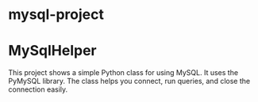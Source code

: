 # mysql-project
# MySqlHelper

This project shows a simple Python class for using MySQL. It uses the PyMySQL library. The class helps you connect, run queries, and close the connection easily.

